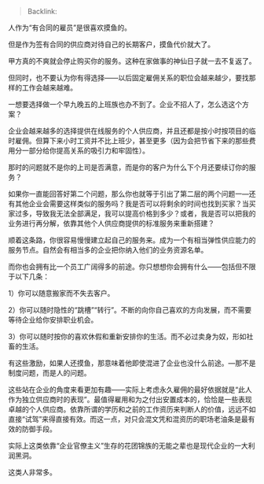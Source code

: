 > Backlink: 

人作为“有合同的雇员”是很喜欢摸鱼的。

但是作为签有合同的供应商对待自己的长期客户，摸鱼代价就大了。

甲方真的不爽就会停止购买你的服务。这种在家做事的神仙日子就一去不复返了。

但同时，也不要认为你有得选择——以后固定雇佣关系的职位会越来越少，要找那样的工作会越来越难。

一想要选择做一个早九晚五的上班族也办不到了。企业不招人了，怎么选这个方案？

企业会越来越多的选择提供在线服务的个人供应商，并且还都是按小时按项目的临时雇佣。但算下来小时工资并不比上班少，甚至更多（因为会把节省下来的那些费用分一部分给你提高关系的吸引力和牢固性）。

那时的问题就不是你的上司是否满意，而是你的客户为什么下个月还要续订你的服务？

如果你一直能回答好第二个问题，那么你也就等于引出了第二层的两个问题一—还有其他企业会需要这样类似的服务吗？我是否可以将剩余的时间也找到买家？当买家过多，导致我无法全部满足，我可以提高价格到多少？或者，我是否可以把我的业务进行再分解，依靠其他个人供应商提供的标准服务来重新搭建？

顺着这条路，你很容易慢慢建立起自己的服务来。成为一个有相当弹性供应能力的服务节点。自然会有相当多的企业把你纳入他们的业务资源名单。

而你也会拥有比一个员工广阔得多的前途。你只想想你会拥有什么——包括但不限于以下几条：

1）你可以随意搬家而不失去客户。

2）你可以随时隐性的“跳槽”“转行”。不断的向你自己喜欢的方向发展，而不需要等待企业给你安排职业机会。

3）你可以随时按你的喜欢休假和重新安排你的生活。而不必过卖身为奴，形如社畜的生活。

有这些激励，如果人还摸鱼，那意味着他即使混进了企业也没什么前途。—那不是制度问题，而是人的问题。

这些站在企业的角度来看更加有趣——实际上考虑永久雇佣的最好依据就是“此人作为独立供应商时的表现”。最值得雇用和为之付出安置成本的，恰恰是一些表现卓越的个人供应商。依靠所谓的学历和之前的工作资历来判断人的价值，远远不如直接“试驾”来得直接有效。而这一点，对只会混文凭和混资历的职场老油条是最有效的防御手段。

实际上这类依靠“企业官僚主义”生存的花团锦族的无能之辈也是现代企业的一大利润黑洞。

这类人非常多。
